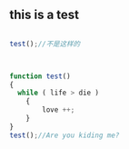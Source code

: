 ## this is a test
```javascript

test();//不是这样的



function test()
{
  while ( life > die )
    {
        love ++;
    }
}
test();//Are you kiding me?

```
